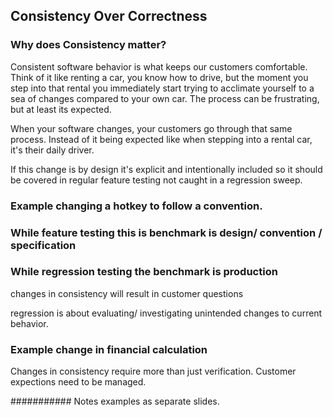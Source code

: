 ## Consistency Over Correctness

### Why does Consistency matter?
Consistent software behavior is what keeps our customers comfortable. Think of it like renting a car, you know how to drive, but the moment you step into that rental you immediately start trying to acclimate yourself to a sea of changes compared to your own car. The process can be frustrating, but at least its expected. 

When your software changes, your customers go through that same process. Instead of it being expected like when stepping into a rental car, it's their daily driver. 

If this change is by design it's explicit and intentionally included so it should be covered in regular feature testing not caught in a regression sweep.  

### Example changing a hotkey to follow a convention. 

### While feature testing this is benchmark is design/ convention / specification

### While regression testing the benchmark is production

changes in consistency will result in customer questions

regression is about evaluating/ investigating unintended changes to current behavior.


### Example change in financial calculation


Changes in consistency require more than just verification. Customer expections need to be managed. 


########### Notes
examples as separate slides.




